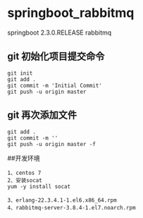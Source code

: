 # springboot_rabbitmq

springboot 2.3.0.RELEASE rabbitmq

## git 初始化项目提交命令
```
git init
git add .
git commit -m 'Initial Commit'
git push -u origin master
```

## git 再次添加文件
```
git add .
git commit -m ''
git push -u origin master -f
```
##开发环境
```
1、centos 7
2、安装socat 
yum -y install socat

3、erlang-22.3.4.1-1.el6.x86_64.rpm
4、rabbitmq-server-3.8.4-1.el7.noarch.rpm
```
